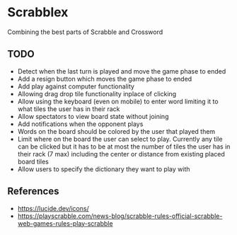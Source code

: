 # Scrabblex

Combining the best parts of Scrabble and Crossword

## TODO

- Detect when the last turn is played and move the game phase to ended
- Add a resign button which moves the game phase to ended
- Add play against computer functionality
- Allowing drag drop tile functionality inplace of clicking
- Allow using the keyboard (even on mobile) to enter word limiting it to what tiles the user has in their rack
- Allow spectators to view board state without joining
- Add notifications when the opponent plays
- Words on the board should be colored by the user that played them
- Limit where on the board the user can select to play. Currently any tile can be clicked but it has to be at most the number of tiles the user has in their rack (7 max) including the center or distance from existing placed board tiles
- Allow users to specify the dictionary they want to play with

## References

- <https://lucide.dev/icons/>
- <https://playscrabble.com/news-blog/scrabble-rules-official-scrabble-web-games-rules-play-scrabble>
